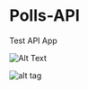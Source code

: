 # Polls-API
Test API App



![Alt Text](https://drive.google.com/file/d/0B3gfqXegWw0VaHlqbkxjMnlpTmM/view?usp=sharing)

![alt tag](https://files.fm/u/8v6ggx7s#/view/photo_2016-07-17_14-58-21.jpg)



<!--https://drive.google.com/file/d/0B3gfqXegWw0VaHlqbkxjMnlpTmM/view?usp=sharing-->
<!--![Alt Text](http://www.sheawong.com/wp-content/uploads/2013/08/keephatin.gif)-->


<!--https://drive.google.com/file/d/0B3gfqXegWw0Va3JQT25KaXVmdFU/view?usp=sharing-->


